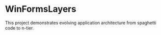 # WinFormsLayers

This project demonstrates evolving application architecture from spaghetti code to n-tier.

